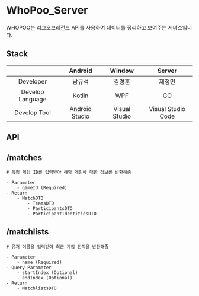 # WhoPoo_Server

WHOPOO는 리그오브레전드 API를 사용하여 데이터를 정리하고 보여주는 서비스입니다.

## Stack
|                      | Android     | Window | Server        | 
|:--------------------:|:---------------:|:------------------:|:--------------------:|
| Developer | 남규석 | 김경훈 | 제정민 | 
| Develop Language | Kotlin | WPF | GO| 
| Develop Tool     | Android Studio  | Visual Studio | Visual Studio Code | 

## API

## /matches 
    # 특정 게임 ID를 입력받아 해당 게임에 대한 정보를 반환해줌 

    - Parameter 
        - gameId (Required)
    - Return
        - MatchDTO
            - TeamsDTO
            - ParticipantsDTO
            - ParticipantIdentitiesDTO

## /matchlists
    # 유저 이름을 입력받아 최근 게임 전적을 반환해줌

    - Parameter
        - name (Required)
    - Query Parameter
        - startIndex (Optional)
        - endIndex (Optional)  
    - Return 
        - MatchlistsDTO